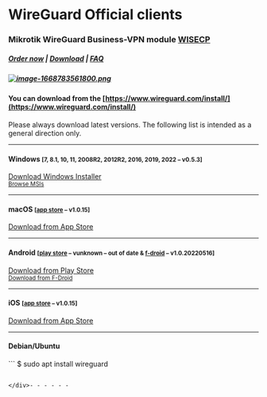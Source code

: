 # WireGuard Official clients

### Mikrotik WireGuard Business-VPN module **[WISECP](https://puqcloud.com/link.php?id=78)** 

##### [Order now](https://puqcloud.com/index.php?rp=/store/wisecp-module-mikrotik-wireguard-business-vpn) | [Download](https://download.puqcloud.com/WISECP/Product/PUQ_WISECP-Mikrotik-WireGuard-Business-VPN/) | [FAQ](https://faq.puqcloud.com/)

##### [![image-1668783561800.png](https://doc.puq.info/uploads/images/gallery/2022-11/scaled-1680-/image-1668783561800.png)](https://www.wireguard.com/ "https://www.wireguard.com/")

#### You can download from the [https://www.wireguard.com/install/](https://www.wireguard.com/install/)

Please always download latest versions. The following list is intended as a general direction only.

- - - - - -

#### Windows <small>\[7, 8.1, 10, 11, 2008R2, 2012R2, 2016, 2019, 2022<span class="distro-status" data-distro="windowsdl" data-package="win"> – v<span class="distro-status-uptodate">0.5.3</span></span>\]</small>

[Download Windows Installer](https://download.wireguard.com/windows-client/wireguard-installer.exe)  
<small>[Browse MSIs](https://download.wireguard.com/windows-client/)</small>

- - - - - -

#### macOS <small>\[[app store](https://itunes.apple.com/us/app/wireguard/id1451685025?ls=1&mt=12)<span class="distro-status" data-distro="macos" data-package="apple"> – v<span class="distro-status-uptodate">1.0.15</span></span>\]</small>

[Download from App Store](https://itunes.apple.com/us/app/wireguard/id1451685025?ls=1&mt=12)

- - - - - -

#### Android <small>\[[play store](https://play.google.com/store/apps/details?id=com.wireguard.android)<span class="distro-status" data-distro="playstore" data-package="apk"> – v<span class="distro-status-outofdate">unknown – out of date</span></span> &amp; [f-droid](https://f-droid.org/en/packages/com.wireguard.android/)<span class="distro-status" data-distro="fdroid" data-package="apk"> – v<span class="distro-status-uptodate">1.0.20220516</span></span>\]</small>

[Download from Play Store](https://play.google.com/store/apps/details?id=com.wireguard.android)  
<small>[Download from F-Droid](https://f-droid.org/en/packages/com.wireguard.android/)</small>

- - - - - -

#### iOS <small>\[[app store](https://itunes.apple.com/us/app/wireguard/id1441195209?ls=1&mt=8)<span class="distro-status" data-distro="ios" data-package="apple"> – v<span class="distro-status-uptodate">1.0.15</span></span>\]</small>

[Download from App Store](https://itunes.apple.com/us/app/wireguard/id1441195209?ls=1&mt=8)

- - - - - -

#### Debian/Ubuntu

<div id="bkmrk-%24-sudo-apt-install-w">```
$ sudo apt install wireguard

```

</div>- - - - - -